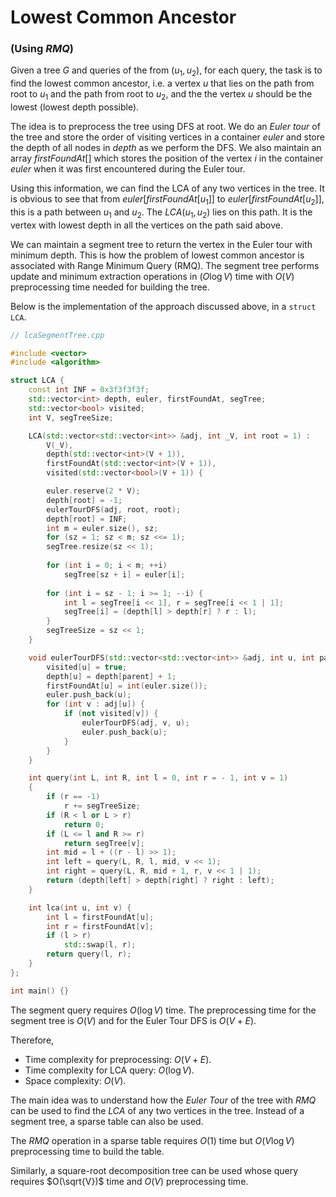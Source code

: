 # Lowest Common Ancestor 
### (Using $RMQ$)

Given a tree $G$ and queries of the from $(u_1, u_2)$, for each query, the task is to find the lowest common ancestor, i.e. a vertex $u$ that lies on the path from root to $u_1$ and the path from root to $u_2$, and the the vertex $u$  should be the lowest (lowest depth possible).

The idea is to preprocess the tree using DFS at root. We do an *Euler tour* of the tree and store the order of visiting vertices in a container $euler$ and store the depth of all nodes in $depth$ as we perform the DFS. We also maintain an array $firstFoundAt[]$ which stores the position of the vertex $i$ in the container $euler$ when it was first encountered during the Euler tour.

Using this information, we can find the LCA of any two vertices in the tree. It is obvious to see that from $euler[firstFoundAt[u_1]]$ to $euler[firstFoundAt[u_2]]$, this is a path between $u_1$ and $u_2$. The $LCA(u_1, u_2)$ lies on this path. It is the vertex with lowest depth in all the vertices on the path said above.

We can maintain a segment tree to return the vertex in the Euler tour with minimum depth. This is how the problem of lowest common ancestor is associated with Range Minimum Query (RMQ). The segment tree performs update and minimum extraction operations in $(O \log V)$ time with $O(V)$ preprocessing time needed for building the tree.



Below is the implementation of the approach discussed above, in a `struct LCA`.

```cpp
// lcaSegmentTree.cpp

#include <vector>
#include <algorithm>

struct LCA {
    const int INF = 0x3f3f3f3f;
    std::vector<int> depth, euler, firstFoundAt, segTree;
    std::vector<bool> visited;
    int V, segTreeSize;

    LCA(std::vector<std::vector<int>> &adj, int _V, int root = 1) :
        V(_V),
        depth(std::vector<int>(V + 1)),
        firstFoundAt(std::vector<int>(V + 1)),
        visited(std::vector<bool>(V + 1)) {

        euler.reserve(2 * V);
        depth[root] = -1;
        eulerTourDFS(adj, root, root);
        depth[root] = INF;
        int m = euler.size(), sz;
        for (sz = 1; sz < m; sz <<= 1);
        segTree.resize(sz << 1);
            
        for (int i = 0; i < m; ++i) 
            segTree[sz + i] = euler[i];
            
        for (int i = sz - 1; i >= 1; --i) {
            int l = segTree[i << 1], r = segTree[i << 1 | 1];
            segTree[i] = (depth[l] > depth[r] ? r : l);
        }
        segTreeSize = sz << 1;
    }

    void eulerTourDFS(std::vector<std::vector<int>> &adj, int u, int parent) {
        visited[u] = true;
        depth[u] = depth[parent] + 1;
        firstFoundAt[u] = int(euler.size());
        euler.push_back(u);
        for (int v : adj[u]) {
            if (not visited[v]) {
                eulerTourDFS(adj, v, u);
                euler.push_back(u);
            }
        }
    }

    int query(int L, int R, int l = 0, int r = - 1, int v = 1)
    {
        if (r == -1) 
            r += segTreeSize;
        if (R < l or L > r) 
            return 0;
        if (L <= l and R >= r) 
            return segTree[v];
        int mid = l + ((r - l) >> 1);
        int left = query(L, R, l, mid, v << 1);
        int right = query(L, R, mid + 1, r, v << 1 | 1);
        return (depth[left] > depth[right] ? right : left);
    }

    int lca(int u, int v) {
        int l = firstFoundAt[u];
        int r = firstFoundAt[v];
        if (l > r) 
            std::swap(l, r);
        return query(l, r);
    }    
};

int main() {}
```



The segment query requires $O(\log V)$ time. The preprocessing time for the segment tree is $O(V)$ and for the Euler Tour DFS is $O(V + E)$.

Therefore, 

- Time complexity for preprocessing: $O(V + E)$.
- Time complexity for LCA query: $O(\log V)$.
- Space complexity: $O(V)$.



The main idea was to understand how the *Euler Tour* of the tree with $RMQ$ can be used to find the $LCA$ of any two vertices in the tree. Instead of a segment tree, a sparse table can also be used. 

The $RMQ$ operation in a sparse table requires $O(1)$ time but $O(V \log V)$ preprocessing time to build the table. 

Similarly, a square-root decomposition tree can be used whose query requires $O(\sqrt{V})$ time and $O(V)$ preprocessing time. 

